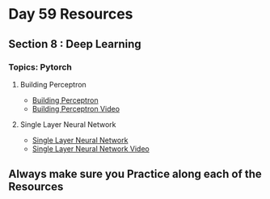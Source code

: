# Day 59 Resources 

## Section 8 : Deep Learning

### Topics: Pytorch

1. Building Perceptron
    * [Building Perceptron](https://www.analyticsvidhya.com/blog/2021/10/perceptron-building-block-of-artificial-neural-network/)
    * [Building Perceptron Video](https://www.youtube.com/watch?v=aOEoxyA4uXU)

2. Single Layer Neural Network
    * [Single Layer Neural Network](https://www.educba.com/single-layer-neural-network/)
    * [Single Layer Neural Network Video](https://www.youtube.com/watch?v=15zlr2vJqKc)


## Always make sure you Practice along each of the Resources  


